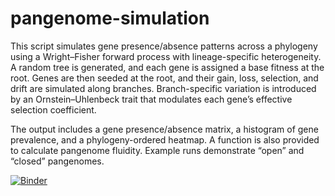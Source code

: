 # pangenome-simulation

This script simulates gene presence/absence patterns across a phylogeny using a Wright–Fisher forward process with lineage-specific heterogeneity. A random tree is generated, and each gene is assigned a base fitness at the root. Genes are then seeded at the root, and their gain, loss, selection, and drift are simulated along branches. Branch-specific variation is introduced by an Ornstein–Uhlenbeck trait that modulates each gene’s effective selection coefficient.

The output includes a gene presence/absence matrix, a histogram of gene prevalence, and a phylogeny-ordered heatmap. A function is also provided to calculate pangenome fluidity. Example runs demonstrate “open” and “closed” pangenomes.

[![Binder](https://mybinder.org/badge_logo.svg)](https://mybinder.org/v2/git/https%3A%2F%2Fgithub.com%2Fwtmatlock%2Fpangenome-simulation%2F/main?urlpath=%2Fdoc%2Ftree%2FrunSimulation.R?urlpath=rstudio)

